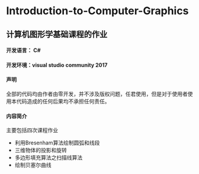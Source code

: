 # Introduction-to-Computer-Graphics
## 计算机图形学基础课程的作业
#### 开发语言： C#
#### 开发环境：visual studio community 2017
#### 声明
全部的代码均由作者由零开发，并不涉及版权问题，任君使用，但是对于使用者使用本代码造成的任何后果均不承担任何责任。
#### 内容简介
主要包括四次课程作业
* 利用Bresenham算法绘制圆弧和线段
* 三维物体的投影和旋转
* 多边形填充算法之扫描线算法
* 绘制贝塞尔曲线
